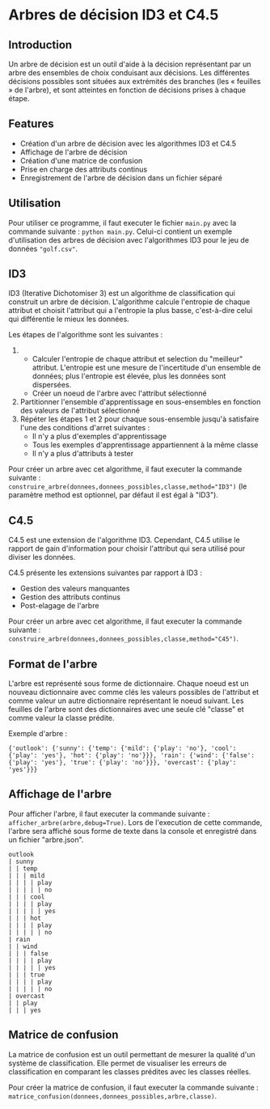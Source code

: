 Arbres de décision ID3 et C4.5
=======

Introduction
-----------
Un arbre de décision est un outil d'aide à la décision représentant par un arbre des ensembles de 
choix conduisant aux décisions. Les différentes décisions possibles sont situées aux extrémités des 
branches (les « feuilles » de l'arbre), et sont atteintes en fonction de décisions prises à chaque étape. 

Features
-----------
- Création d'un arbre de décision avec les algorithmes ID3 et C4.5
- Affichage de l'arbre de décision
- Création d'une matrice de confusion
- Prise en charge des attributs continus
- Enregistrement de l'arbre de décision dans un fichier séparé

Utilisation
-----------
Pour utiliser ce programme, il faut executer le fichier `main.py` avec la commande suivante : `python main.py`. Celui-ci contient un exemple d'utilisation des arbres de décision avec l'algorithmes ID3 pour le jeu de données `"golf.csv"`.

ID3
-----------
ID3 (Iterative Dichotomiser 3) est un algorithme de classification qui construit un arbre de décision.
L'algorithme calcule l'entropie de chaque attribut et choisit l'attribut qui a l'entropie la plus basse, c'est-à-dire celui qui différentie le mieux les données.

Les étapes de l'algorithme sont les suivantes :
1.  - Calculer l'entropie de chaque attribut et selection du "meilleur" attribut. L'entropie est une mesure de l'incertitude d'un ensemble de données; plus l'entropie est élevée, plus les données sont dispersées.
    - Créer un noeud de l'arbre avec l'attribut sélectionné
2. Partitionner l'ensemble d'apprentissage en sous-ensembles en fonction des valeurs de l'attribut sélectionné
3. Répéter les étapes 1 et 2 pour chaque sous-ensemble jusqu'à satisfaire l'une des conditions d'arret suivantes :
    - Il n'y a plus d'exemples d'apprentissage
    - Tous les exemples d'apprentissage appartiennent à la même classe
    - Il n'y a plus d'attributs à tester

Pour créer un arbre avec cet algorithme, il faut executer la commande suivante : `construire_arbre(donnees,donnees_possibles,classe,method="ID3")` (le paramètre method est optionnel, par défaut il est égal à "ID3").

C4.5
-----------
C4.5 est une extension de l'algorithme ID3. Cependant, C4.5 utilise le rapport de gain d'information pour choisir l'attribut qui sera utilisé pour diviser les données.

C4.5 présente les extensions suivantes par rapport à ID3 :
- Gestion des valeurs manquantes
- Gestion des attributs continus
- Post-elagage de l'arbre

Pour créer un arbre avec cet algorithme, il faut executer la commande suivante : `construire_arbre(donnees,donnees_possibles,classe,method="C45")`.

Format de l'arbre
-----------
L'arbre est représenté sous forme de dictionnaire.
Chaque noeud est un nouveau dictionnaire avec comme clés les valeurs possibles de l'attribut et comme valeur un autre dictionnaire représentant le noeud suivant.
Les feuilles de l'arbre sont des dictionnaires avec une seule clé "classe" et comme valeur la classe prédite.

Exemple d'arbre :
```
{'outlook': {'sunny': {'temp': {'mild': {'play': 'no'}, 'cool': {'play': 'yes'}, 'hot': {'play': 'no'}}}, 'rain': {'wind': {'false': {'play': 'yes'}, 'true': {'play': 'no'}}}, 'overcast': {'play': 'yes'}}}
```

Affichage de l'arbre
-----------
Pour afficher l'arbre, il faut executer la commande suivante : `afficher_arbre(arbre,debug=True)`.
Lors de l'execution de cette commande, l'arbre sera affiché sous forme de texte dans la console et enregistré dans un fichier "arbre.json".
```Arbre construit :
outlook
| sunny
| | temp
| | | mild
| | | | play
| | | | | no
| | | cool
| | | | play
| | | | | yes
| | | hot
| | | | play
| | | | | no
| rain
| | wind
| | | false
| | | | play
| | | | | yes
| | | true
| | | | play
| | | | | no
| overcast
| | play
| | | yes
```
Matrice de confusion
-----------
La matrice de confusion est un outil permettant de mesurer la qualité d'un système de classification.
Elle permet de visualiser les erreurs de classification en comparant les classes prédites avec les classes réelles.

Pour créer la matrice de confusion, il faut executer la commande suivante : `matrice_confusion(donnees,donnees_possibles,arbre,classe)`.

